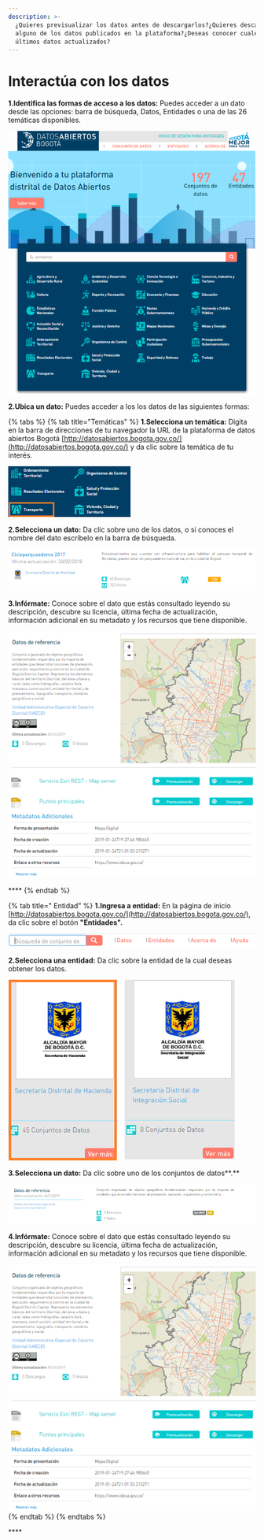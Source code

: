 ```yaml
---
description: >-
  ¿Quieres previsualizar los datos antes de descargarlos?¿Quieres descargar
  alguno de los datos publicados en la plataforma?¿Deseas conocer cuales son los
  últimos datos actualizados?
---
```


# Interactúa con los datos

 **1.Identifica las formas de acceso a los datos:** Puedes acceder a un dato desde las opciones: barra de búsqueda, Datos, Entidades o una de las 26 temáticas disponibles.

![](../.gitbook/assets/image%20%2862%29.png)

**2.Ubica un dato:** Puedes acceder a los los datos de las siguientes formas:

{% tabs %}
{% tab title="Temáticas" %}
**1.Selecciona un temática:** Digita en la barra de direcciones de tu navegador la URL de la plataforma de datos abiertos Bogotá [http://datosabiertos.bogota.gov.co/](http://datosabiertos.bogota.gov.co/) y da clic sobre la temática de tu interés.

![](../.gitbook/assets/image%20%28127%29.png)

 **2.Selecciona un dato:** Da clic sobre uno de los  datos, o si conoces el nombre del dato escríbelo en la barra de búsqueda.

![](../.gitbook/assets/image%20%2894%29.png)

 **3.Infórmate:** Conoce sobre el dato que estás consultado leyendo su descripción, descubre su licencia, última fecha de actualización, información adicional en su metadato y los recursos que tiene disponible.

![](../.gitbook/assets/image%20%2898%29.png)

\*\*\*\*
{% endtab %}

{% tab title=" Entidad" %}
**1.Ingresa a  entidad:** En la página de inicio [http://datosabiertos.bogota.gov.co/](http://datosabiertos.bogota.gov.co/), da clic sobre el botón **"Entidades".**

![](../.gitbook/assets/image%20%2861%29.png)

 **2.Selecciona una entidad:** Da clic sobre la entidad de la cual deseas obtener los datos.

![](../.gitbook/assets/image%20%2895%29.png)

 **3.Selecciona un dato:** Da clic sobre uno de los conjuntos de datos**.**

![](../.gitbook/assets/image%20%2875%29.png)

 **4.Infórmate:** Conoce sobre el dato que estás consultado leyendo su descripción, descubre su licencia, última fecha de actualización, información adicional en su metadato y los recursos que tiene disponible.

![](../.gitbook/assets/image%20%2898%29.png)
{% endtab %}
{% endtabs %}

\*\*\*\*

